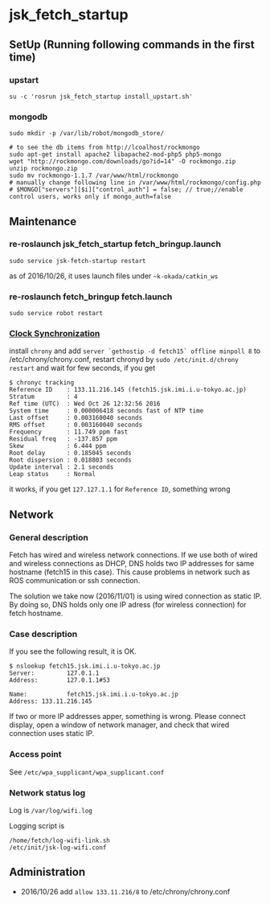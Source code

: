 # jsk_fetch_startup

## SetUp (Running following commands in the first time)


### upstart
```
su -c 'rosrun jsk_fetch_startup install_upstart.sh'
```

### mongodb

```
sudo mkdir -p /var/lib/robot/mongodb_store/

# to see the db items from http://lcoalhost/rockmongo
sudo apt-get install apache2 libapache2-mod-php5 php5-mongo
wget "http://rockmongo.com/downloads/go?id=14" -O rockmongo.zip
unzip rockmongo.zip
sudo mv rockmongo-1.1.7 /var/www/html/rockmongo
# manually change following line in /var/www/html/rockmongo/config.php
# $MONGO["servers"][$i]["control_auth"] = false; // true;//enable control users, works only if mongo_auth=false
```

## Maintenance

### re-roslaunch jsk_fetch_startup fetch_bringup.launch
```
sudo service jsk-fetch-startup restart
```
as of 2016/10/26, it uses launch files under `~k-okada/catkin_ws`

### re-roslaunch fetch_bringup fetch.launch
```
sudo service robot restart
```

### [Clock Synchronization](https://github.com/fetchrobotics/docs/blob/0c1c63ab47952063bf60280e74b4ff3ae07fd914/source/computer.rst)

install `chrony` and add ```server `gethostip -d fetch15` offline minpoll 8``` to /etc/chrony/chrony.conf, restart chronyd by `sudo /etc/init.d/chrony restart` and wait for few seconds, if you get
```
$ chronyc tracking
Reference ID    : 133.11.216.145 (fetch15.jsk.imi.i.u-tokyo.ac.jp)
Stratum         : 4
Ref time (UTC)  : Wed Oct 26 12:32:56 2016
System time     : 0.000006418 seconds fast of NTP time
Last offset     : 0.003160040 seconds
RMS offset      : 0.003160040 seconds
Frequency       : 11.749 ppm fast
Residual freq   : -137.857 ppm
Skew            : 6.444 ppm
Root delay      : 0.185045 seconds
Root dispersion : 0.018803 seconds
Update interval : 2.1 seconds
Leap status     : Normal
```
it works, if you get `127.127.1.1` for `Reference ID`, something wrong


## Network
### General description
Fetch has wired and wireless network connections.
If we use both of wired and wireless connections as DHCP, DNS holds two IP addresses for same hostname (fetch15 in this case).
This cause problems in network such as ROS communication or ssh connection.

The solution we take now (2016/11/01) is using wired connection as static IP.
By doing so, DNS holds only one IP adress (for wireless connection) for fetch hostname.

### Case description
If you see the following result, it is OK.
```
$ nslookup fetch15.jsk.imi.i.u-tokyo.ac.jp
Server:         127.0.1.1
Address:        127.0.1.1#53

Name:           fetch15.jsk.imi.i.u-tokyo.ac.jp
Address: 133.11.216.145
```

If two or more IP addresses apper, something is wrong.
Please connect display, open a window of network manager, and check that wired connection uses static IP.

### Access point
See
`/etc/wpa_supplicant/wpa_supplicant.conf`

### Network status log
Log is
`/var/log/wifi.log`

Logging script is
```
/home/fetch/log-wifi-link.sh
/etc/init/jsk-log-wifi.conf
```

## Administration

- 2016/10/26 add `allow 133.11.216/8` to /etc/chrony/chrony.conf
```
